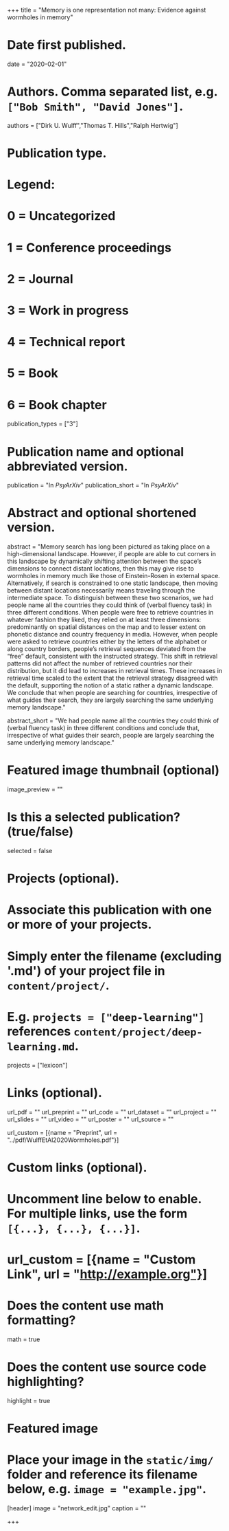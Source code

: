 +++
title = "Memory is one representation not many: Evidence against wormholes in memory"

# Date first published.
date = "2020-02-01"

# Authors. Comma separated list, e.g. `["Bob Smith", "David Jones"]`.
authors = ["Dirk U. Wulff","Thomas T. Hills","Ralph Hertwig"]

# Publication type.
# Legend:
# 0 = Uncategorized
# 1 = Conference proceedings
# 2 = Journal
# 3 = Work in progress
# 4 = Technical report
# 5 = Book
# 6 = Book chapter
publication_types = ["3"]

# Publication name and optional abbreviated version.
publication = "In *PsyArXiv*"
publication_short = "In *PsyArXiv*"

# Abstract and optional shortened version.
abstract = "Memory search has long been pictured as taking place on a high-dimensional landscape. However, if people are able to cut corners in this landscape by dynamically shifting attention between the space’s dimensions to connect distant locations, then this may give rise to wormholes in memory much like those of Einstein-Rosen in external space. Alternatively, if search is constrained to one static landscape, then moving between distant locations necessarily means traveling through the intermediate space. To distinguish between these two scenarios, we had people name all the countries they could think of (verbal fluency task) in three different conditions. When people were free to retrieve countries in whatever fashion they liked, they relied on at least three dimensions: predominantly on spatial distances on the map and to lesser extent on phonetic distance and country frequency in media. However, when people were asked to retrieve countries either by the letters of the alphabet or along country borders, people’s retrieval sequences deviated from the “free” default, consistent with the instructed strategy. This shift in retrieval patterns did not affect the number of retrieved countries nor their distribution, but it did lead to increases in retrieval times. These increases in retrieval time scaled to the extent that the retrieval strategy disagreed with the default, supporting the notion of a static rather a dynamic landscape. We conclude that when people are searching for countries, irrespective of what guides their search, they are largely searching the same underlying memory landscape."

abstract_short = "We had people name all the countries they could think of (verbal fluency task) in three different conditions and conclude that, irrespective of what guides their search, people are largely searching the same underlying memory landscape."


# Featured image thumbnail (optional)
image_preview = ""

# Is this a selected publication? (true/false)
selected = false

# Projects (optional).
#   Associate this publication with one or more of your projects.
#   Simply enter the filename (excluding '.md') of your project file in `content/project/`.
#   E.g. `projects = ["deep-learning"]` references `content/project/deep-learning.md`.
projects = ["lexicon"]

# Links (optional).
url_pdf = ""
url_preprint = ""
url_code = ""
url_dataset = ""
url_project = ""
url_slides = ""
url_video = ""
url_poster = ""
url_source = ""

url_custom = [{name = "Preprint", url = "../pdf/WulffEtAl2020Wormholes.pdf"}]

# Custom links (optional).
#   Uncomment line below to enable. For multiple links, use the form `[{...}, {...}, {...}]`.
# url_custom = [{name = "Custom Link", url = "http://example.org"}]

# Does the content use math formatting?
math = true

# Does the content use source code highlighting?
highlight = true

# Featured image
# Place your image in the `static/img/` folder and reference its filename below, e.g. `image = "example.jpg"`.
[header]
image = "network_edit.jpg"
caption = ""

+++
